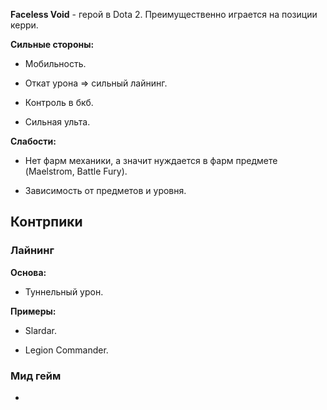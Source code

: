 **Faceless Void** - герой в Dota 2. Преимущественно играется на позиции керри.

**Сильные стороны:**

- Мобильность.

- Откат урона => сильный лайнинг.

- Контроль в бкб.

- Сильная ульта.

**Слабости:**

- Нет фарм механики, а значит нуждается в фарм предмете (Maelstrom, Battle Fury).

- Зависимость от предметов и уровня.

## Контрпики

### Лайнинг

**Основа:**

- Туннельный урон.

**Примеры:**

- Slardar.

- Legion Commander.

### Мид гейм

- 
